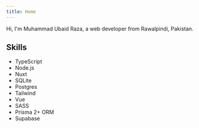 ```yaml
---
title: Home
---
```


<div class="font-bold">
  Hi, I'm Muhammad Ubaid Raza, a web developer from Rawalpindi, Pakistan.
</div>

## Skills

- TypeScript
- Node.js
- Nuxt
- SQLite
- Postgres
- Tailwind
- Vue
- SASS
- Prisma 2+ ORM
- Supabase

